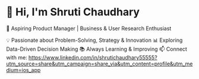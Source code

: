 # 👋 Hi, I'm Shruti Chaudhary
🚀 Aspiring Product Manager | Business & User Research Enthusiast

💡 Passionate about Problem-Solving, Strategy & Innovation
📊 Exploring Data-Driven Decision Making
📚 Always Learning & Improving
📫 Connect with me:
https://www.linkedin.com/in/shrutichaudhary55555?utm_source=share&utm_campaign=share_via&utm_content=profile&utm_medium=ios_app
